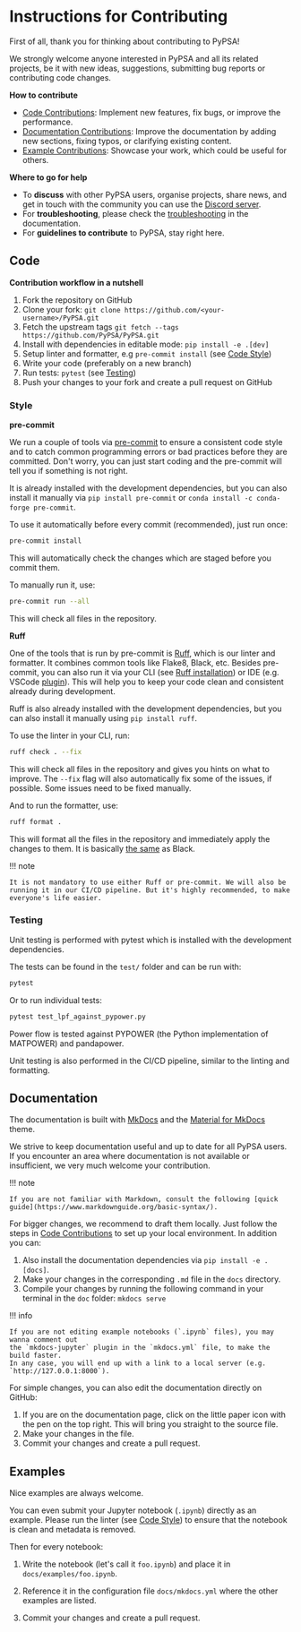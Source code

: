 <!--
SPDX-FileCopyrightText: PyPSA Contributors

SPDX-License-Identifier: CC-BY-4.0
-->

# Instructions for Contributing

First of all, thank you for thinking about contributing to PyPSA! 

We strongly welcome anyone interested in PyPSA and all its related projects, be it
with new ideas, suggestions, submitting bug reports or contributing code changes.

**How to contribute**

* [Code Contributions](#code): Implement new features, fix bugs, or improve the performance.
* [Documentation Contributions](#documentation): Improve the documentation by adding new sections, fixing typos, or clarifying existing content.
* [Example Contributions](#examples): Showcase your work, which could be useful for others.

**Where to go for help**

* To **discuss** with other PyPSA users, organise projects, share news, and get in touch with the community you can use the [Discord server](https://discord.gg/AnuJBk23FU).
* For **troubleshooting**, please check the [troubleshooting](troubleshooting.md) in the documentation.
* For **guidelines to contribute** to PyPSA, stay right here.

## Code

**Contribution workflow in a nutshell**

1. Fork the repository on GitHub
2. Clone your fork: `git clone https://github.com/<your-username>/PyPSA.git`
3. Fetch the upstream tags `git fetch --tags https://github.com/PyPSA/PyPSA.git`
4. Install with dependencies in editable mode: `pip install -e .[dev]`
5. Setup linter and formatter, e.g `pre-commit install` (see [Code Style](#style))
6. Write your code (preferably on a new branch)
7. Run tests: `pytest` (see [Testing](#testing))
8. Push your changes to your fork and create a pull request on GitHub

<!-- TODO: What to work on, TODO, which issues, labeling etc. -->

### Style

**pre-commit**

We run a couple of tools via [pre-commit](https://pre-commit.com) to ensure a 
consistent code style and to catch common programming errors or bad practices before
they are committed. Don't worry, you can just start coding and the pre-commit will 
tell you if something is not right.

It is already installed with the development dependencies, but you can also install it
manually via `pip install pre-commit` or `conda install -c conda-forge pre-commit`.

To use it automatically before every commit (recommended), just run once:

``` bash
pre-commit install
```

This will automatically check the changes which are staged before you commit them.

To manually run it, use:

``` bash
pre-commit run --all
```

This will check all files in the repository.

**Ruff**

One of the tools that is run by pre-commit is [Ruff](https://docs.astral.sh/ruff),
which is our linter and formatter. It combines common tools like Flake8, Black, etc. 
Besides pre-commit, you can also run it via your CLI (see [Ruff installation](https://docs.astral.sh/ruff/installation/)) 
or IDE (e.g. VSCode [plugin](https://marketplace.visualstudio.com/items?itemName=charliermarsh.ruff)).
This will help you to keep your code clean and consistent already during development.

Ruff is also already installed with the development dependencies, but you can also install it
manually using `pip install ruff`.

To use the linter in your CLI, run:

``` bash
ruff check . --fix
```

This will check all files in the repository and gives you hints on what to improve. The 
`--fix` flag will also automatically fix some of the issues, if possible. Some 
issues need to be fixed manually.

And to run the formatter, use:

``` bash
ruff format .
```

This will format all the files in the repository and immediately apply the changes to 
them. It is basically [the same](https://docs.astral.sh/ruff/faq/#how-does-ruffs-formatter-compare-to-black)
as Black. 

!!! note

    It is not mandatory to use either Ruff or pre-commit. We will also be running it in our CI/CD pipeline. But it's highly recommended, to make everyone's life easier.

### Testing

Unit testing is performed with pytest which is installed with the development dependencies.

The tests can be found in the `test/` folder and can be run with:

``` bash
pytest
```

Or to run individual tests:

``` bash
pytest test_lpf_against_pypower.py
```

Power flow is tested against PYPOWER (the Python implementation of MATPOWER)
and pandapower.

Unit testing is also performed in the CI/CD pipeline, similar to the linting and formatting.

## Documentation

The documentation is built with [MkDocs](https://www.mkdocs.org) and the
[Material for MkDocs](https://squidfunk.github.io/mkdocs-material) theme.

We strive to keep documentation useful and up to date for all PyPSA users. If
you encounter an area where documentation is not available or insufficient, we
very much welcome your contribution.

!!! note

    If you are not familiar with Markdown, consult the following [quick guide](https://www.markdownguide.org/basic-syntax/).

For bigger changes, we recommend to draft them locally. Just follow the steps in 
[Code Contributions](#code) to set up your local environment. In addition you can:

1. Also install the documentation dependencies via `pip install -e .[docs]`.
2. Make your changes in the corresponding `.md` file in the `docs` directory.
3. Compile your changes by running the following command in your terminal in the `doc` folder: `mkdocs serve`
   
!!! info

    If you are not editing example notebooks (`.ipynb` files), you may wanna comment out 
    the `mkdocs-jupyter` plugin in the `mkdocs.yml` file, to make the build faster. 
    In any case, you will end up with a link to a local server (e.g. `http://127.0.0.1:8000`).

For simple changes, you can also edit the documentation directly on GitHub:

1. If you are on the documentation page, click on the little paper icon with the pen on the top right. This will bring you straight to the source file.
2. Make your changes in the file.
3. Commit your changes and create a pull request.

## Examples

Nice examples are always welcome.

You can even submit your Jupyter notebook (`.ipynb`) directly
as an example. Please run the linter (see [Code Style](#style)) to ensure
that the notebook is clean and metadata is removed.

Then for every notebook:

1. Write the notebook (let's call it `foo.ipynb`) and place it
   in `docs/examples/foo.ipynb`.

2. Reference it in the configuration file `docs/mkdocs.yml` where the other examples are listed.

3. Commit your changes and create a pull request.

